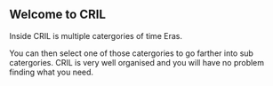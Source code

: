 ## Welcome to CRIL

Inside CRIL is multiple catergories of time Eras.

You can then select one of those catergories to go farther into sub catergories. CRIL is very well organised and you will have no problem finding what you need.
